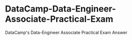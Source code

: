 # DataCamp-Data-Engineer-Associate-Practical-Exam
DataCamp's Data-Engineer Associate Practical Exam Answer
